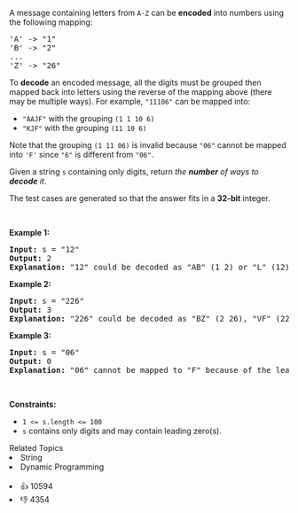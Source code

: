 <p>A message containing letters from <code>A-Z</code> can be <strong>encoded</strong> into numbers using the following mapping:</p>

<pre>
'A' -&gt; "1"
'B' -&gt; "2"
...
'Z' -&gt; "26"
</pre>

<p>To <strong>decode</strong> an encoded message, all the digits must be grouped then mapped back into letters using the reverse of the mapping above (there may be multiple ways). For example, <code>"11106"</code> can be mapped into:</p>

<ul> 
 <li><code>"AAJF"</code> with the grouping <code>(1 1 10 6)</code></li> 
 <li><code>"KJF"</code> with the grouping <code>(11 10 6)</code></li> 
</ul>

<p>Note that the grouping <code>(1 11 06)</code> is invalid because <code>"06"</code> cannot be mapped into <code>'F'</code> since <code>"6"</code> is different from <code>"06"</code>.</p>

<p>Given a string <code>s</code> containing only digits, return <em>the <strong>number</strong> of ways to <strong>decode</strong> it</em>.</p>

<p>The test cases are generated so that the answer fits in a <strong>32-bit</strong> integer.</p>

<p>&nbsp;</p> 
<p><strong class="example">Example 1:</strong></p>

<pre>
<strong>Input:</strong> s = "12"
<strong>Output:</strong> 2
<strong>Explanation:</strong> "12" could be decoded as "AB" (1 2) or "L" (12).
</pre>

<p><strong class="example">Example 2:</strong></p>

<pre>
<strong>Input:</strong> s = "226"
<strong>Output:</strong> 3
<strong>Explanation:</strong> "226" could be decoded as "BZ" (2 26), "VF" (22 6), or "BBF" (2 2 6).
</pre>

<p><strong class="example">Example 3:</strong></p>

<pre>
<strong>Input:</strong> s = "06"
<strong>Output:</strong> 0
<strong>Explanation:</strong> "06" cannot be mapped to "F" because of the leading zero ("6" is different from "06").
</pre>

<p>&nbsp;</p> 
<p><strong>Constraints:</strong></p>

<ul> 
 <li><code>1 &lt;= s.length &lt;= 100</code></li> 
 <li><code>s</code> contains only digits and may contain leading zero(s).</li> 
</ul>

<div><div>Related Topics</div><div><li>String</li><li>Dynamic Programming</li></div></div><br><div><li>👍 10594</li><li>👎 4354</li></div>